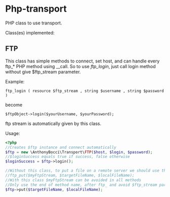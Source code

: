 # Php-transport

PHP class to use transport.

Class(es) implemented:

## FTP

This class has simple methods to connect, set host, and can handle every ftp_* PHP method using __call. So to use *ftp_login*, just call login
 method without give $ftp_stream parameter.

Example:

    ftp_login ( resource $ftp_stream , string $username , string $password )

become

    $ftpObject->login($yourUsername, $yourPassword);

ftp stream is automatically given by this class.

Usage:

```php
<?php
//Creates $ftp instance and connect automatically
$ftp = new \AnthonyBocci\Transport\FTP($host, $login, $password);
//$loginSuccess equals true if success, false otherwise
$loginSuccess = $ftp->login();

//Without this class, to put a file on a remote server we should use this method:
//ftp_put($myFtpStream, $targetFileName, $localFileName);
//With this class $myFtpStream can be avoided in all methods
//Only use the end of method name, after ftp_ and avoid $ftp_stream parameter
$ftp->put($targetFileName, $localFileName);
```
